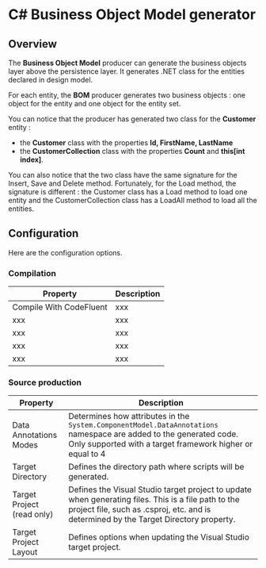 # C# Business Object Model generator

## Overview 

The **Business Object Model** producer can generate the business objects layer above the persistence layer. It generates .NET class for the entities declared in design model.

For each entity, the **BOM** producer generates two business objects : one object for the entity and one object for the entity set.

You can notice that the producer has generated two class for the **Customer** entity :

* the **Customer** class with the properties **Id, FirstName, LastName**
* the **CustomerCollection** class with the properties **Count** and **this[int index]**.

You can also notice that the two class have the same signature for the Insert, Save and Delete method. Fortunately, for the Load method, the signature is different : the Customer class has a Load method to load one entity and the CustomerCollection class has a LoadAll method to load all the entities.

## Configuration

Here are the configuration options.

### Compilation

| **Property** | **Description** |
| -- | -- |
| Compile With CodeFluent | xxx |
| xxx | xxx |
| xxx | xxx |
| xxx | xxx |
| xxx | xxx |


### Source production

| **Property** | **Description** |
| -- | -- |
| Data Annotations Modes | Determines how attributes in the ```System.ComponentModel.DataAnnotations``` namespace are added to the generated code. Only supported with a target framework higher or equal to 4 |
| Target Directory | Defines the directory path where scripts will be generated. |
| Target Project (read only) | Defines the Visual Studio target project to update when generating files. This is a file path to the project file, such as .csproj, etc. and is determined by the Target Directory property. |
| Target Project Layout | Defines options when updating the Visual Studio target project. |